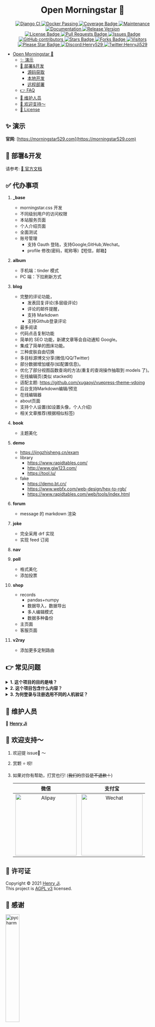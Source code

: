 <div align="center">
	<h1>Open Morningstar 👋</h1>
	<a href="https://github.com/HenryJi529/OpenMorningstar/actions/workflows/django.yml">
		<img src="https://github.com/HenryJi529/OpenMorningstar/actions/workflows/django.yml/badge.svg"
			alt="Django CI" />
	</a>
	<a href="https://github.com/HenryJi529/OpenMorningstar/blob/main/deploy/docker-compose.yml">
		<img src="https://img.shields.io/badge/docker-passing-brightgreen"
			alt="Docker Passing" />
	</a>
	<a href="https://coverage.morningstar529.com/">
		<img src="https://img.shields.io/badge/coverage-click-brightgreen"
			alt="Coverage Badge" />
	</a>
	<a href="https://github.com/HenryJi529/OpenMorningstar/graphs/commit-activity">
		<img src="https://img.shields.io/badge/Maintained%3F-yes-green.svg"
			alt="Maintenance" />
	</a>
	<a href="https://docs.morningstar529.com">
		<img src="https://img.shields.io/badge/documentation-yes-brightgreen.svg"
			alt="Documentation" />
	</a>
	<a href="https://github.com/HenryJi529/OpenMorningstar/releases">
		<img src="https://img.shields.io/github/v/tag/HenryJi529/OpenMorningstar"
			alt="Release Version" />
	</a>
	<br>
	<a href="https://github.com/HenryJi529/OpenMorningstar/blob/main/LICENSE">
		<img src="https://img.shields.io/badge/License-AGPLv3-yellow.svg"
			alt="License Badge" />
	</a>
	<a href="https://github.com/HenryJi529/OpenMorningstar/pulls">
		<img src="https://img.shields.io/github/issues-pr/HenryJi529/OpenMorningstar" alt="Pull Requests Badge"/>
	</a>
	<a href="https://github.com/HenryJi529/OpenMorningstar/issues">
		<img src="https://img.shields.io/github/issues/HenryJi529/OpenMorningstar" alt="Issues Badge"/>
	</a>
	<a href="https://github.com/HenryJi529/OpenMorningstar/graphs/contributors">
		<img alt="GitHub contributors" src="https://img.shields.io/github/contributors/HenryJi529/OpenMorningstar?color=2b9348">
	</a>
	<a href="https://github.com/HenryJi529/OpenMorningstar/stargazers">
		<img src="https://img.shields.io/github/stars/abhisheknaiidu/awesome-github-profile-readme" alt="Stars Badge"/>
	</a>
	<a href="https://github.com/HenryJi529/OpenMorningstar/network/members">
		<img src="https://img.shields.io/github/forks/abhisheknaiidu/awesome-github-profile-readme" alt="Forks Badge"/>
	</a>
	<a href="#">
		<img src="https://visitor-badge.laobi.icu/badge?page_id=HenryJi529.OpenMorningstar"
			alt="Visitors" />
	</a>
	<a href="https://github.com/HenryJi529/OpenMorningstar/stargazers">
		<img src="https://img.shields.io/static/v1?label=%F0%9F%8C%9F&message=If%20Useful&style=style=flat&color=BC4E99" alt="Please Star Badge"/>
	</a>
	<a href="https://discord.com/invite/g8sfRVsRXz">
		<img src="https://dcbadge.vercel.app/api/shield/892969952313749545?style=social"
			alt="Discord:Henry529" />
	</a>
	<a href="https://twitter.com/HenryJi529">
		<img src="https://img.shields.io/twitter/follow/HenryJi529.svg?style=social"
			alt="Twitter:HenryJi529" />
	</a>
</div>


- [Open Morningstar 👋](#open-morningstar-)
  - [✨ 演示](#-演示)
  - [🚀 部署&开发](#-部署开发)
    - [源码获取](#源码获取)
    - [本地开发](#本地开发)
    - [远程部署](#远程部署)
  - [👉 FAQ](#-faq)
  - [🤝 维护人员](#-维护人员)
  - [🙈 欢迎支持～](#-欢迎支持)
  - [📝 License](#-license)

## ✨ 演示

**官网**: [https://morningstar529.com](https://morningstar529.com)

## 🚀 部署&开发

请参考: [📖 官方文档](https://docs.morningstar529.com)


## ✅ 代办事项

1. **_base**
	- morningstar.css 开发
	- 不同级别用户的访问权限
	- 本站服务页面
	- 个人介绍页面
	- 全面测试
	- 账号管理
		- 支持 Oauth 登陆，支持Google,GitHub,Wechat。
		- profile 修改(密码，昵称等)【短信，邮箱】 

1. **album**
	- 手机端：tinder 模式
	- PC 端：下拉刷新方式

1. **blog**
	- 完整的评论功能，
		- 发表回复评论(多层级评论)
		- 评论的邮件提醒，
		- 支持 Markdown
		- 支持Github登录评论
	- 最多阅读
	- 代码点击复制功能
	- 简单的 SEO 功能，新建文章等会自动通知 Google。
	- 集成了简单的图床功能。
	- 三种皮肤自由切换
	- 多目标源博文分享(微信/QQ/Twitter)
	- 部分数据增加缓存(如配置信息)。
	- 优化了部分视图函数查询的方法(重复的查询操作抽取到 models 了)。
	- 在线编辑页(类似 stackedit)
	- 适配主题: https://github.com/xugaoyi/vuepress-theme-vdoing
    - 后台支持Markdown编辑/预览
	- 在线编辑器
	- about页面
    - 支持个人设置(如设置头像，个人介绍)
	- 相关文章推荐(根据相似标签)

1. **book**
	- 主题美化

1. **demo**
	- https://jingzhisheng.cn/exam
	- library
		- https://www.rapidtables.com/
		- http://www.gjw123.com/
		- https://tool.lu/
	- fake
		- https://demo.bt.cn/
		- https://www.webfx.com/web-design/hex-to-rgb/
		- https://www.rapidtables.com/web/tools/index.html

1. **forum**
	- message 的 markdown 渲染

1. **joke**
	- 完全采用 drf 实现
	- 实现 feed 订阅

1. **nav**

1. **poll**
	- 格式美化
	- 添加投票

1. **shop**
	- records
		- pandas+numpy
		- 数据导入，数据导出
		- 多人编辑模式
		- 数据多种备份
	- 主页面
	- 客服页面

1. **v2ray**
	- 添加更多定制路由


## 👉 常见问题

<details>
<summary><b>1. 这个项目的目的是啥？</b></summary>
个人学习与分享～～
</details>

<details>
<summary><b>2. 这个项目包含什么内容？</b></summary>
Web全栈开发、Linux运维的最佳实践及学习笔记
</details>

<details>
<summary><b>3. 为何登录与注册选用不同的人机验证？</b></summary>
注册使用Google reCAPTCHA是为了过滤掉无法科学上网的人群；   
登录使用Pillow生成的图片验证码是为了让用户登录更加方便
</details>

## 🤝 维护人员

👤 **[Henry Ji](https://www.morningstar529.com)**

## 🙈 欢迎支持～

1. 欢迎提 issue👀 ～

2. 赏颗 ⭐️ 呗!

3. 如果对你有帮助，打赏也行! (~~我们的宗旨是不退款！~~)  

	| 微信  | 支付宝 |
	| :---: | :---: |
	| <img src="https://cdn.jsdelivr.net/gh/HenryJi529/OpenMorningstarStatic@main/base/img/微信收款码.png" alt="Alipay" width=200> | <img src="https://cdn.jsdelivr.net/gh/HenryJi529/OpenMorningstarStatic@main/base/img/支付宝收款码.png" alt="Wechat" width=200>|


<!-- <img width="80%" src="https://cdn.jsdelivr.net/gh/HenryJi529/OpenMorningstarStatic@main/base/img/收款.png" alt="收款"> -->
<!-- <div style="display:flex;align-items:center;justify-content: space-around;">
	<div style="width:40%">
		<div style="text-align:center">支付宝</div>
	</div>
	<div style="width:40%">
		<div style="text-align:center">微信</div>
	</div>
</div>
<div style="display:flex;align-items:center;justify-content: space-around;">
	<div style="width:40%">
		<img src="https://cdn.jsdelivr.net/gh/HenryJi529/OpenMorningstarStatic@main/base/img/支付宝收款码.png" alt="支付宝收款码">
	</div>
	<div style="width:40%">
		<img src="https://cdn.jsdelivr.net/gh/HenryJi529/OpenMorningstarStatic@main/base/img/微信收款码.png" alt="微信收款码">
	</div>
</div> -->

## 📝 许可证

Copyright © 2021 [Henry Ji](https://github.com/HenryJi529).<br/>
This project is [AGPL v3](https://raw.githubusercontent.com/HenryJi529/OpenMorningstar/main/LICENSE) licensed.

## 🙏 感谢

<a href="https://www.jetbrains.com/">
	<img width="30%"
		src="https://cdn.jsdelivr.net/gh/HenryJi529/OpenMorningstar@main/Morningstar/static/base/img/pycharm.svg"
		alt="pycharm">
</a>
